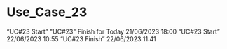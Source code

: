 # Use_Case_23
“UC#23 Start”
"UC#23" Finish for Today  21/06/2023 18:00
“UC#23 Start” 22/06/2023 10:55
“UC#23 Finish” 22/06/2023 11:41

